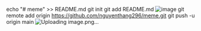 echo "# meme" >> README.md
git init
git add README.md
![image](https://github.com/nguyenthang296/meme/assets/130072062/318b6bca-7473-4a08-8a3b-74973b1460b6)
git remote add origin https://github.com/nguyenthang296/meme.git
git push -u origin main
![Uploading image.png…]()
